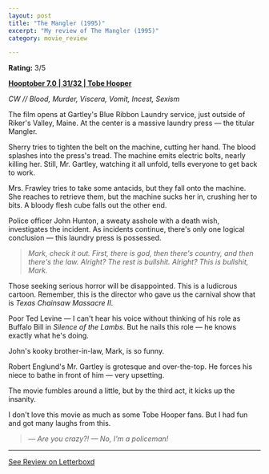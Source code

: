```yaml
---
layout: post
title: "The Mangler (1995)"
excerpt: "My review of The Mangler (1995)"
category: movie_review

---
```


**Rating:** 3/5

<b><a href="https://boxd.it/pOK5i/detail">Hooptober 7.0 | 31/32 | Tobe Hooper</a></b>

<i>CW // Blood, Murder, Viscera, Vomit, Incest, Sexism</i>

The film opens at Gartley's Blue Ribbon Laundry service, just outside of Riker's Valley, Maine. At the center is a massive laundry press — the titular Mangler.

Sherry tries to tighten the belt on the machine, cutting her hand. The blood splashes into the press's tread. The machine emits electric bolts, nearly killing her. Still, Mr. Gartley, watching it all unfold, tells everyone to get back to work.

Mrs. Frawley tries to take some antacids, but they fall onto the machine. She reaches to retrieve them, but the machine sucks her in, crushing her to bits. A bloody flesh cube falls out the other end.

Police officer John Hunton, a sweaty asshole with a death wish, investigates the incident. As incidents continue, there's only one logical conclusion — this laundry press is possessed.

<blockquote><i>Mark, check it out. First, there is god, then there's country, and then there's the law. Alright? The rest is bullshit. Alright? This is bullshit, Mark.</i></blockquote>

Those seeking serious horror will be disappointed. This is a ludicrous cartoon. Remember, this is the director who gave us the carnival show that is <i>Texas Chainsaw Massacre II</i>.

Poor Ted Levine — I can't hear his voice without thinking of his role as Buffalo Bill in <i>Silence of the Lambs</i>. But he nails this role — he knows exactly what he's doing.

John's kooky brother-in-law, Mark, is so funny.

Robert Englund's Mr. Gartley is grotesque and over-the-top. He forces his niece to bathe in front of him — very upsetting.

The movie fumbles around a little, but by the third act, it kicks up the insanity.

I don't love this movie as much as some Tobe Hooper fans. But I had fun and got many laughs from this.

<blockquote><i>— Are you crazy?!
— No, I'm a policeman!</i></blockquote>

<hr>

[See Review on Letterboxd](https://boxd.it/5WAUwh)
